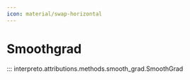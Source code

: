 ```yaml
---
icon: material/swap-horizontal
---
```


# Smoothgrad

::: interpreto.attributions.methods.smooth_grad.SmoothGrad
